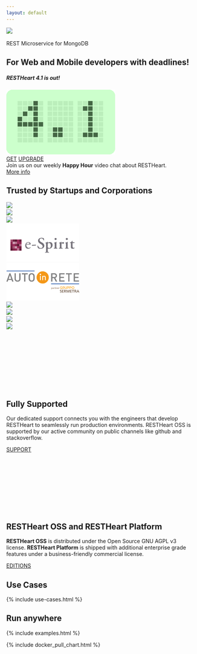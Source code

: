 ```yaml
---
layout: default
---
```


<section id="top">
    <div class="container text-center header pb-3">
        <img src="{{ 'images/rh_logo_vert.png' | prepend: site.baseurl }}" class="img-responsive" width="198">
        <p class="header__desc">REST Microservice for MongoDB</p>
        <h2 class="header__title">For Web and Mobile developers with deadlines!</h2>
    </div>
</section>

<div class="d-flex w-100 justify-content-center mb-2">
    <div class="card w-100 w-md-50 mr-lg-5 ml-lg-5" style="width: 18rem">
        <h5 class="card-header text-center rh4-card-header"><strong>RESTHeart 4.1 is out!</strong></h5>
        <!-- http://avtanski.net/projects/lcd/ -->
        <img class="mx-auto mt-4 d-block" src="/images/4.1.png" alt="RESTHeart 4.1">
        <div class="card-body">
            <div class="d-flex justify-content-center">
                <a href="{{ "/get" | prepend: site.baseurl }}" class="btn w-50 mt-2 mr-2 btn-m">GET</a>
                <a href="{{ "/docs/upgrade-to-v4" | prepend: site.baseurl }}" class="btn w-50 mt-2 ml-2 btn-md">UPGRADE</a>
            </div>
        </div>
    </div>
</div>

<div class="jumbotron jumbotron-fluid bg-red text-white text-center mt-5">
    <div class="lead">Join us on our weekly <strong>Happy Hour</strong> video chat about RESTHeart.</div> 
    <a href="{{ "/support" | prepend: site.baseurl }}" class="btn btn-o-white mt-3 btn-m">More info</a>
</div>

<section id="trusted-by">
    <div class="row">
        <div id="customers" class="container-fluid my-2">
            <h2 class="text-center restheart-red">
                Trusted by Startups and Corporations
            </h2>
            <div class="customer-logos">
                <div class="slide my-2"><img src="/images/customers/ng-logo.png"></div>
                <div class="slide my-2"><img src="/images/customers/aci-infomobility.png"></div>
                <div class="slide my-2"><img src="/images/customers/unisys.png"></div>
                <div class="slide my-2"><img src="/images/customers/e-spirit.png"></div>
                <div class="slide my-2"><img src="/images/customers/autoinrete.png"></div>
                <div class="slide my-2"><img src="/images/customers/croqqer-logo.png"></div>
                <div class="slide my-2"><img src="/images/customers/radiotraffic.png"></div>
                <div class="slide my-2"><img src="/images/customers/nativa.png"></div>
                <div class="slide my-2"><img src="/images/customers/conquest.png"></div>
            </div>
        </div>
    </div>
</section>

<section id="call-to-action" class="call-to-action">
    <div class="container-fluid">
        <div class="row">
            <div class="col-md-6 mb-5 call-to-action__item call-to-action__first">
                <svg class="call-to-action__icon"><use xlink:href="/images/sprite.svg#lamp" /></svg>
                <h2 class="call-to-action__title">Fully Supported</h2>
                <p class="call-to-action__desc">Our dedicated support connects you with the engineers that develop RESTHeart to seamlessly run production environments. RESTHeart OSS is supported by our active community on public channels like github and stackoverflow.</p>
                <a class="btn btn-o" href="/support">SUPPORT</a>
            </div>
            <div class="col-md-6 mb-5 call-to-action__item call-to-action__second">
                <svg class="call-to-action__icon"><use xlink:href="/images/sprite.svg#thumb" /></svg>
                <h2 class="call-to-action__title">RESTHeart OSS and RESTHeart Platform</h2>
                <p class="call-to-action__desc"><strong>RESTHeart OSS</strong> is distributed under the Open Source GNU AGPL v3 license. <strong>RESTHeart Platform</strong> is shipped with additional enterprise grade features under a business-friendly commercial license.</p>
                <a class="btn btn-o-white" href="/editions">EDITIONS</a>
            </div>
        </div>
    </div>
</section>

<section id="usecases" class="slice bg-white">
    <div class="container">
        <h1 class="text-center restheart-red">Use Cases</h1>
        {% include use-cases.html %}
    </div>
</section>

<section id="examples" class="slice bg-white">
    <div class="container-fluid">
        <h1 class="text-center restheart-red">Run anywhere</h1>
    </div>
    {% include examples.html %}
</section>

<section class="chart" id="chart">

{% include docker_pull_chart.html %}

</section>
